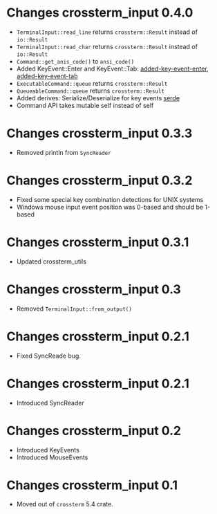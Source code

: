 # Changes crossterm_input 0.4.0
- `TerminalInput::read_line` returns `crossterm::Result` instead of `io::Result`
- `TerminalInput::read_char` returns `crossterm::Result` instead of `io::Result`  
- `Command::get_anis_code()` to `ansi_code()`
- Added KeyEvent::Enter and KeyEvent::Tab: [added-key-event-enter], [added-key-event-tab] 
- `ExecutableCommand::queue` returns `crossterm::Result`
- `QueueableCommand::queue` returns `crossterm::Result`
- Added derives: Serialize/Deserialize for key events [serde]
- Command API takes mutable self instead of self

[added-key-event-tab]: https://github.com/crossterm-rs/crossterm/pull/239
[added-key-event-enter]: https://github.com/crossterm-rs/crossterm/pull/236
[serde]: https://github.com/crossterm-rs/crossterm/pull/190

# Changes crossterm_input 0.3.3
- Removed println from `SyncReader`

# Changes crossterm_input 0.3.2
- Fixed some special key combination detections for UNIX systems
- Windows mouse input event position was 0-based and should be 1-based

# Changes crossterm_input 0.3.1
- Updated crossterm_utils 

# Changes crossterm_input 0.3
- Removed `TerminalInput::from_output()` 

# Changes crossterm_input 0.2.1
- Fixed SyncReade bug.

# Changes crossterm_input 0.2.1
- Introduced SyncReader

# Changes crossterm_input 0.2
- Introduced KeyEvents
- Introduced MouseEvents

# Changes crossterm_input 0.1 
- Moved out of `crossterm` 5.4 crate. 